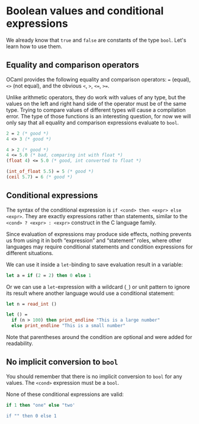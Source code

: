 # Boolean values and conditional expressions

We already know that `true` and `false` are constants of the type `bool`.
Let's learn how to use them.

## Equality and comparison operators

OCaml provides the following equality and comparison operators: `=` (equal), `<>` (not equal),
and the obvious `<`, `>`, `<=`, `>=`.

Unlike arithmetic operators, they do work with values of any type, but the values on the left and
right hand side of the operator must be of the same type. Trying to compare values of different types
will cause a compilation error. The type of those functions is an interesting question, for now we will only say that all equality and
comparison expressions evaluate to `bool`. 

```ocaml
2 = 2 (* good *)
4 <> 3 (* good *)

4 > 2 (* good *)
4 <= 5.0 (* bad, comparing int with float *)
(float 4) <= 5.0 (* good, int converted to float *)

(int_of_float 5.5) = 5 (* good *)
(ceil 5.7) = 6 (* good *)
```

## Conditional expressions

The syntax of the conditional expression is `if <cond> then <expr> else <expr>`.
They are exactly expressions rather than statements, similar to the `<cond> ? <expr> : <expr>`
construct in the C language family.

Since evaluation of expressions may produce side effects, nothing prevents us from using
it in both &ldquo;expression&rdquo; and &ldquo;statement&rdquo; roles, where other languages may require conditional statements and condition expressions
for different situations.

We can use it inside a `let`-binding to save evaluation result in a variable:

```ocaml
let a = if (2 = 2) then 0 else 1
```

Or we can use a `let`-expression with a wildcard (`_`) or unit pattern to ignore its result where another language
would use a conditional statement:

```ocaml
let n = read_int ()

let () =
  if (n > 100) then print_endline "This is a large number"
  else print_endline "This is a small number"
```

Note that parentheses around the condition are optional and were added for readability.

## No implicit conversion to `bool`

You should remember that there is no implicit conversion to `bool` for any values.
The `<cond>` expression must be a `bool`.

None of these conditional expressions are valid:

```ocaml
if 1 then "one" else "two'

if "" then 0 else 1
```
